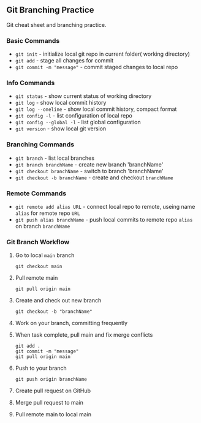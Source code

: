 ## Git Branching Practice

Git cheat sheet and branching practice.

### Basic Commands
* `git init` - initialize local git repo in current folder( working directory)
* `git add` - stage all changes for commit
* `git commit -m "message"` - commit staged changes to local repo

### Info Commands
* `git status` - show current status of working directory
* `git log` - show local commit history
* `git log --oneline` - show local commit history, compact format
*  `git config -l` - list configuration of local repo
* `git config --global -l` - list global configuration
* `git version` - show local git version

### Branching Commands
* `git branch` - list local branches
* `git branch branchName` - create new branch 'branchName'
* `git checkout branchName` - switch to branch 'branchName'
* `git checkout -b branchName` - create and checkout `branchName`

### Remote Commands
* `git remote add alias URL` - connect local repo to remote, useing name `alias` for remote repo `URL`
* `git push alias branchName` - push local commits to remote repo `alias` on branch `branchName`

### Git Branch Workflow
1. Go to local `main` branch
    ```
    git checkout main
    ```
2. Pull remote main
    ```
    git pull origin main
    ``` 
3. Create and check out new branch
    ```
    git checkout -b "branchName"
    ```
4. Work on your branch, committing frequently

5. When task complete, pull main and fix merge conflicts
    ```
    git add .
    git commit -m "message"
    git pull origin main
    ```
6. Push to your branch
    ``` 
    git push origin branchName
    ```
7. Create pull request on GitHub
8. Merge pull request to main
9. Pull remote main to local main
    
